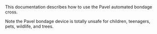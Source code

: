 This documentation describes how to use the Pavel automated bondage cross.

Note the Pavel bondage device is totally unsafe for children, teenagers, pets, wildlife, and trees.
